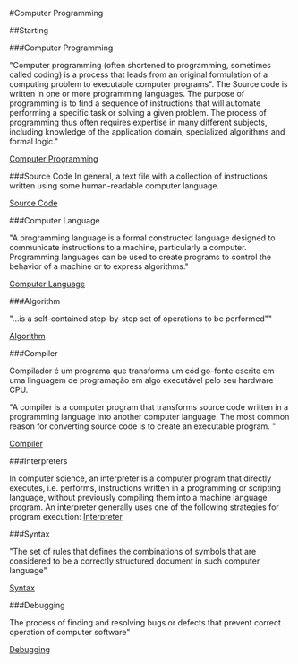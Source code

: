 #Computer Programming

##Starting

###Computer Programming

"Computer programming (often shortened to programming, sometimes called coding) is a process that leads from an original formulation of a computing problem to executable computer programs".
The Source code is written in one or more programming languages. The purpose of programming is to find a sequence of instructions that will automate performing a specific task or solving a given problem. The process of programming thus often requires expertise in many different subjects, including knowledge of the application domain, specialized algorithms and formal logic."

[Computer Programming](https://en.wikipedia.org/wiki/Computer_programming)


###Source Code
In general, a text file with a collection of instructions written using some human-readable computer language.

[Source Code](https://en.wikipedia.org/wiki/Source_code)

###Computer Language

"A programming language is a formal constructed language designed to communicate instructions to a machine, particularly a computer. Programming languages can be used to create programs to control the behavior of a machine or to express algorithms."

[Computer Language](https://en.wikipedia.org/wiki/Computer_language)

###Algorithm

"...is a self-contained step-by-step set of operations to be performed""

[Algorithm](https://en.wikipedia.org/wiki/Algorithm)

###Compiler

Compilador é um programa que transforma um código-fonte escrito em uma linguagem de programação em algo executável pelo seu hardware CPU.

"A compiler is a computer program that transforms source code written in a programming language into another computer language. The most common reason for converting source code is to create an executable program. "

[Compiler](https://en.wikipedia.org/wiki/Compiler)

###Interpreters

In computer science, an interpreter is a computer program that directly executes, i.e. performs, instructions written in a programming or scripting language, without previously compiling them into a machine language program. An interpreter generally uses one of the following strategies for program execution:
[Interpreter](https://en.wikipedia.org/wiki/Interpreter_(computing))

###Syntax

"The set of rules that defines the combinations of symbols that are considered to be a correctly structured document in such computer language"

[Syntax](https://en.wikipedia.org/wiki/Syntax_(programming_languages))

###Debugging 

The process of finding and resolving bugs or defects that prevent correct operation of computer software"

[Debugging](https://en.wikipedia.org/wiki/Debugging)
